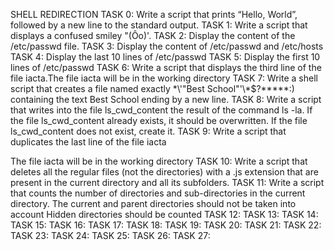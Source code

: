 SHELL REDIRECTION
TASK 0: Write a script that prints “Hello, World”, followed by a new line to the standard output.
TASK 1: Write a script that displays a confused smiley "(Ôo)'.
TASK 2: Display the content of the /etc/passwd file.
TASK 3: Display the content of /etc/passwd and /etc/hosts
TASK 4: Display the last 10 lines of /etc/passwd
TASK 5: Display the first 10 lines of /etc/passwd
TASK 6: Write a script that displays the third line of the file iacta.The file iacta will be in the working directory
TASK 7: Write a shell script that creates a file named exactly \*\\'"Best School"\'\\*$\?\*\*\*\*\*:) containing the text Best School ending by a new line.
TASK 8: Write a script that writes into the file ls_cwd_content the result of the command ls -la. If the file ls_cwd_content already exists, it should be overwritten. If the file ls_cwd_content does not exist, create it.
TASK 9: Write a script that duplicates the last line of the file iacta

The file iacta will be in the working directory
TASK 10: Write a script that deletes all the regular files (not the directories) with a .js extension that are present in the current directory and all its subfolders.
TASK 11: Write a script that counts the number of directories and sub-directories in the current directory.
The current and parent directories should not be taken into account
Hidden directories should be counted
TASK 12:
TASK 13:
TASK 14:
TASK 15:
TASK 16:
TASK 17:
TASK 18:
TASK 19:
TASK 20:
TASK 21:
TASK 22:
TASK 23:
TASK 24:
TASK 25:
TASK 26:
TASK 27:
